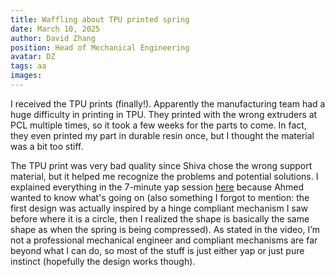 ```yaml
---
title: Waffling about TPU printed spring
date: March 10, 2025
author: David Zhang
position: Head of Mechanical Engineering
avatar: DZ
tags: aa
images:
---
```


I received the TPU prints (finally!). Apparently the manufacturing team had a huge difficulty in printing in TPU. They printed with the wrong extruders at PCL multiple times, so it took a few weeks for the parts to come. In fact, they even printed my part in durable resin once, but I thought the material was a bit too stiff. 

The TPU print was very bad quality since Shiva chose the wrong support material, but it helped me recognize the problems and potential solutions. I explained everything in the 7-minute yap session [here](https://youtu.be/rvyLVZWc7QA) because Ahmed wanted to know what's going on (also something I forgot to mention: the first design was actually inspired by a hinge compliant mechanism I saw before where it is a circle, then I realized the shape is basically the same shape as when the spring is being compressed). As stated in the video, I’m not a professional mechanical engineer and compliant mechanisms are far beyond what I can do, so most of the stuff is just either yap or just pure instinct (hopefully the design works though). 


